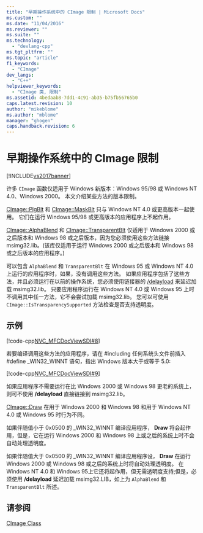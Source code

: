 ```yaml
---
title: "早期操作系统中的 CImage 限制 | Microsoft Docs"
ms.custom: ""
ms.date: "11/04/2016"
ms.reviewer: ""
ms.suite: ""
ms.technology: 
  - "devlang-cpp"
ms.tgt_pltfrm: ""
ms.topic: "article"
f1_keywords: 
  - "CImage"
dev_langs: 
  - "C++"
helpviewer_keywords: 
  - "CImage 类, 限制"
ms.assetid: 4bedaab8-7dd1-4c91-ab35-b75fb56765b0
caps.latest.revision: 10
author: "mikeblome"
ms.author: "mblome"
manager: "ghogen"
caps.handback.revision: 6
---
```

# 早期操作系统中的 CImage 限制
[!INCLUDE[vs2017banner](../assembler/inline/includes/vs2017banner.md)]

许多 `CImage` 函数仅适用于 Windows 新版本：Windows 95\/98 或 Windows NT 4.0、Windows 2000。  本文介绍某些方法的版本限制。  
  
 [CImage::PlgBlt](../Topic/CImage::PlgBlt.md) 和 [CImage::MaskBlt](../Topic/CImage::MaskBlt.md) 只与 Windows NT 4.0 或更高版本一起使用。  它们在运行 Windows 95\/98 或更高版本的应用程序上不起作用。  
  
 [CImage::AlphaBlend](../Topic/CImage::AlphaBlend.md) 和 [CImage::TransparentBlt](../Topic/CImage::TransparentBlt.md) 仅适用于 Windows 2000 或之后版本和 Windows 98 或之后版本，因为您必须使用这些方法链接 msimg32.lib。\(该库仅适用于运行 Windows 2000 或之后版本和 Windows 98 或之后版本的应用程序。\)  
  
 可以包含 `AlphaBlend` 和 `TransparentBlt` 在 Windows 95 或 Windows NT 4.0 上运行的应用程序时，如果，没有调用这些方法。  如果应用程序包括了这些方法，并且必须运行在以前的操作系统，您必须使用链接器的 [\/delayload](../build/reference/delayload-delay-load-import.md) 来延迟加载 msimg32.lib。  只要应用程序运行在 Windows NT 4.0 或 Windows 95 上时不调用其中任一方法，它不会尝试加载 msimg32.lib。  您可以可使用 `CImage::IsTransparencySupported` 方法检查是否支持透明度。  
  
## 示例  
 [!code-cpp[NVC_MFCDocViewSDI#8](../mfc/codesnippet/CPP/cimage-limitations-with-earlier-operating-systems_1.cpp)]  
  
 若要编译调用这些方法的应用程序，请在 \#including 任何系统头文件前插入 \#define \_WIN32\_WINNT 语句，指出 Windows 版本大于或等于 5.0:  
  
 [!code-cpp[NVC_MFCDocViewSDI#9](../mfc/codesnippet/CPP/cimage-limitations-with-earlier-operating-systems_2.h)]  
  
 如果应用程序不需要运行在比 Windows 2000 或 Windows 98 更老的系统上，则可不使用 **\/delayload** 直接链接到 msimg32.lib。  
  
 [CImage::Draw](../Topic/CImage::Draw.md) 在用于 Windows 2000 和 Windows 98 和用于 Windows NT 4.0 或 Windows 95 时行为不同。  
  
 如果伴随值小于 0x0500 的 \_WIN32\_WINNT 编译应用程序， **Draw** 将会起作用，但是，它在运行 Windows 2000 和 Windows 98 上或之后的系统上时不会自动处理透明度。  
  
 如果伴随值大于 0x0500 的 \_WIN32\_WINNT 编译应用程序设， **Draw** 在运行 Windows 2000 或 Windows 98 或之后的系统上时将自动处理透明度。  在 Windows NT 4.0 和 Windows 95上它还将起作用，但无需透明度支持;但是，必须使用 **\/delayload** 延迟加载 msimg32.LIB，如上为 `AlphaBlend` 和 `TransparentBlt` 所述。  
  
## 请参阅  
 [CImage Class](../atl-mfc-shared/reference/cimage-class.md)